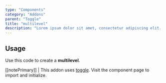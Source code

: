 ```yaml
---
type: "Components"
category: "Addons"
parent: "Toggle"
title: "multilevel"
description: "Lorem ipsum dolor sit amet, consectetur adipiscing elit. Nunc tempus laoreet leo sit amet iaculis."
---
```


## Usage

Use this code to create a **multilevel**.

[[notePrimary]]
| This addon uses [toggle](/components/core/toggle). Visit the component page to import and initialize.

<demo>
  <demovanilla src="vanilla/components/addons/toggle/multilevel">
  </demovanilla>
</demo>
